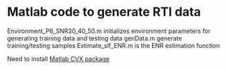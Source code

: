 # Matlab code to generate RTI data

Environment_P6_SNR30_40_50.m initializes environment parameters for generating training data and testing data
genData.m generate training/testing samples
Estimate_slf_ENR.m is the ENR estimation function

Need to install [Matlab CVX package](http://cvxr.com/cvx/)
